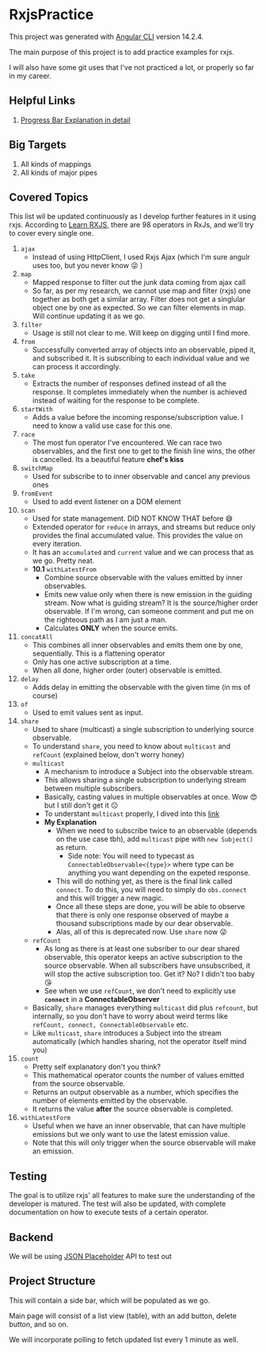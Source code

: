 # RxjsPractice

This project was generated with [Angular CLI](https://github.com/angular/angular-cli) version 14.2.4.

The main purpose of this project is to add practice examples for rxjs. 

I will also have some git uses that I've not practiced a lot, or properly so far in my career.

## Helpful Links
1. [Progress Bar Explanation in detail](https://dev.to/ajitsinghkaler/rxjs-tutorials-progress-bar-ex-2-1-4np2)

## Big Targets
1. All kinds of mappings
2. All kinds of major pipes

## Covered Topics

This list wil be updated continuously as I develop further features in it using rxjs. According to [Learn RXJS](https://www.learnrxjs.io/learn-rxjs/operators), there are 98 operators in RxJs, and we'll try to cover every single one.

1. `ajax`
    - Instead of using HttpClient, I used Rxjs Ajax (which I'm sure angulr uses too, but you never know :stuck_out_tongue_winking_eye: )
2. `map`
    - Mapped response to filter out the junk data coming from ajax call
    - So far, as per my research, we cannot use map and filter (rxjs) one together as both get a similar array. Filter does not get a singlular object one by one as expected. So we can filter elements in map. Will continue updating it as we go.
3. `filter`
    - Usage is still not clear to me. Will keep on digging until I find more.
4. `from`
    - Successfully converted array of objects into an observable, piped it, and subscribed it. It is subscribing to each individual value and we can process it accordingly.
5. `take`
    - Extracts the number of responses defined instead of all the response. It completes immediately when the number is achieved instead of waiting for the response to be complete.
6. `startWith`
    - Adds a value before the incoming response/subscription value. I need to know a valid use case for this one.
7. `race`
    - The most fun operator I've encountered. We can race two observables, and the first one to get to the finish line wins, the other is cancelled. Its a beautiful feature **chef's kiss** 
8. `switchMap`
    - Used for subscribe to to inner observable and cancel any previous ones
9. `fromEvent`
    - Used to add event listener on a DOM element
10. `scan`
    - Used for state management. DID NOT KNOW THAT before :sweat_smile:
    - Extended operator for `reduce` in arrays, and streams but reduce only provides the final accumulated value. This provides the value on every iteration.
    - It has an `accumulated` and `current` value and we can process that as we go. Pretty neat.
    - **10.1** `withLatestFrom`
        - Combine source observable with the values emitted by inner observables.
        - Emits new value only when there is new emission in the guiding stream. Now what is guiding stream? It is the source/higher order observable. If I'm wrong, can someone comment and put me on the righteous path as I am just a man.
        - Calculates **ONLY** when the source emits.
11. `concatAll`
    - This combines all inner observables and emits them one by one, sequentially. This is a flattening operator
    - Only has one active subscription at a time.
    - When all done, higher order (outer) observable is emitted.
12. `delay`
    - Adds delay in emitting the observable with the given time (in ms of course)
13. `of`
    - Used to emit values sent as input.
14. `share`
    - Used to share (multicast) a single subscription to underlying source observable.
    - To understand `share`, you need to know about `multicast` and `refCount` (explained below, don't worry honey)
    - `multicast`
        - A mechanism to introduce a Subject into the observable stream.
        - This allows sharing a single subscription to underlying stream between multiple subscribers.
        - Basically, casting values in multiple observables at once. Wow :heart_eyes: but I still don't get it :neutral_face:
        - To understant `multicast` properly, I dived into this [link](https://indepth.dev/reference/rxjs/operators/multicast)
        - **My Explanation**
            - When we need to subscribe twice to an observable (depends on the use case tbh), add `multicast` pipe with `new Subject()` as return.
                - Side note: You will need to typecast as `ConnectableObservable<{type}>` where type can be anything you want depending on the expeted response.
            - This will do nothing yet, as there is the final link called `connect`. To do this, you will need to simply do `obs.connect` and this will trigger a new magic.
            - Once all these steps are done, you will be able to observe that there is only one response observed of maybe a thousand subscriptions made by our dear observable. 
            - Alas, all of this is deprecated now. Use `share` now :stuck_out_tongue_winking_eye:
    - `refCount`
        - As long as there is at least one subsriber to our dear shared observable, this operator keeps an active subscription to the source observable. When all subscribers have unsubscribed, it will stop the active subscription too. Get it? No? I didn't too baby :kissing_heart:
        - See when we use `refCount`, we don't need to explicitly use **`connect`** in a **ConnectableObserver**
    - Basically, `share` manages everything `multicast` did plus `refcount`, but internally, so you don't have to worry about weird terms like `refCount, connect, ConnectableObservable` etc.
    - Like `multicast`, `share` introduces a Subject into the stream automatically (which handles sharing, not the operator itself mind you)
15. `count`
    - Pretty self explanatory don't you think?
    - This mathematical operator counts the number of values emitted from the source observable.
    - Returns an output observable as a number, which specifies the number of elements emitted by the observable.
    - It returns the value **after** the source observable is completed.
16. `withLatestForm`
    - Useful when we have an inner observable, that can have multiple emissions but we only want to use the latest emission value.
    - Note that this will only trigger when the source observable will make an emission.
    
## Testing

The goal is to utilize rxjs' all features to make sure the understanding of the developer is matured. The test will also be updated, with complete documentation on how to execute tests of a certain operator.

## Backend

We will be using [JSON Placeholder](https://jsonplaceholder.typicode.com/) API to test out

## Project Structure

This will contain a side bar, which will be populated as we go.

Main page will consist of a list view (table), with an add button, delete button, and so on.

We will incorporate polling to fetch updated list every 1 minute as well.
